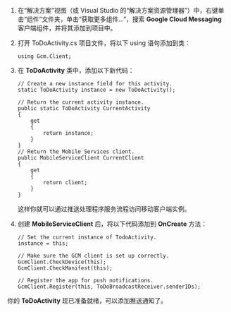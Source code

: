 1. 在“解决方案”视图（或 Visual Studio 的“解决方案资源管理器”）中，右键单击“组件”文件夹，单击“获取更多组件...”，搜索 **Google Cloud Messaging** 客户端组件，并将其添加到项目中。

1. 打开 ToDoActivity.cs 项目文件，将以下 using 语句添加到类：

    ```
    using Gcm.Client;
    ```

2. 在 **ToDoActivity** 类中，添加以下新代码： 

    ```
    // Create a new instance field for this activity.
    static ToDoActivity instance = new ToDoActivity();

    // Return the current activity instance.
    public static ToDoActivity CurrentActivity
    {
        get
        {
            return instance;
        }
    }
    // Return the Mobile Services client.
    public MobileServiceClient CurrentClient
    {
        get
        {
            return client;
        }
    }
    ```

    这样你就可以通过推送处理程序服务流程访问移动客户端实例。

4. 创建 **MobileServiceClient** 后，将以下代码添加到 **OnCreate** 方法：

    ```
    // Set the current instance of TodoActivity.
    instance = this;

    // Make sure the GCM client is set up correctly.
    GcmClient.CheckDevice(this);
    GcmClient.CheckManifest(this);

    // Register the app for push notifications.
    GcmClient.Register(this, ToDoBroadcastReceiver.senderIDs);
    ```

你的 **ToDoActivity** 现已准备就绪，可以添加推送通知了。

<!---HONumber=Mooncake_0118_2016-->